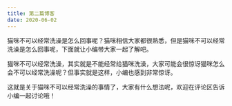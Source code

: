 ```yaml
---
title: 第二篇博客
date: 2020-06-02
---
```

猫咪不可以经常洗澡是怎么回事呢？猫咪相信大家都很熟悉，但是猫咪不可以经常洗澡是怎么回事呢，下面就让小编带大家一起了解吧。

猫咪不可以经常洗澡，其实就是不能经常给猫咪洗澡，大家可能会很惊讶猫咪怎么会不可以经常洗澡呢？但事实就是这样，小编也感到非常惊讶。

这就是关于猫咪不可以经常洗澡的事情了，大家有什么想法呢，欢迎在评论区告诉小编一起讨论哦！